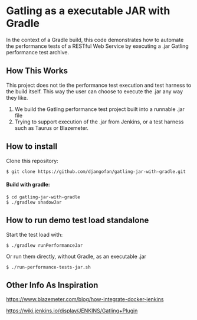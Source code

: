 # Gatling as a executable JAR with Gradle

In the context of a Gradle build, this code demonstrates how to automate the performance tests of a RESTful Web Service 
by executing a .jar Gatling performance test archive.

## How This Works

This project does not tie the performance test execution and test harness to the build itself.  This way the user can 
choose to execute the .jar any way they like.

1. We build the Gatling performance test project built into a runnable .jar file
2. Trying to support execution of the .jar from Jenkins, or a test harness such as Taurus or Blazemeter.

## How to install 

Clone this repository:

```
$ git clone https://github.com/djangofan/gatling-jar-with-gradle.git
```

#### Build with **gradle**:

```
$ cd gatling-jar-with-gradle
$ ./gradlew shadowJar
```

##  How to run demo test load standalone

Start the test load with:
```
$ ./gradlew runPerformanceJar
```

Or run them directly, without Gradle, as an executable .jar

```
$ ./run-performance-tests-jar.sh
```


## Other Info As Inspiration

https://www.blazemeter.com/blog/how-integrate-docker-jenkins

https://wiki.jenkins.io/display/JENKINS/Gatling+Plugin


